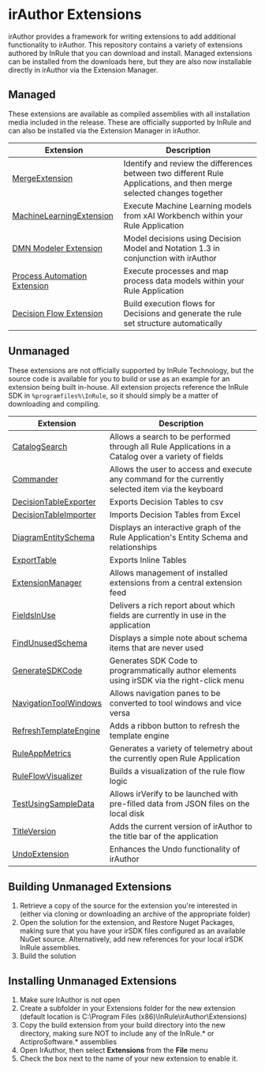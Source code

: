 # irAuthor Extensions
irAuthor provides a framework for writing extensions to add additional functionality to irAuthor. This repository contains a variety of extensions authored by InRule that you can download and install. Managed extensions can be installed from the downloads here, but they are also now installable directly in irAuthor via the Extension Manager.

## Managed
These extensions are available as compiled assemblies with all installation media included in the release. These are officially supported by InRule and can also be installed via the Extension Manager in irAuthor.

|Extension|Description|
|---|---|
|[MergeExtension](MergeExtension)|Identify and review the differences between two different Rule Applications, and then merge selected changes together
|[MachineLearningExtension](MachineLearningExtension)|Execute Machine Learning models from xAI Workbench within your Rule Application
|[DMN Modeler Extension](https://github.com/InRule/DMNModeler)|Model decisions using Decision Model and Notation 1.3 in conjunction with irAuthor
|[Process Automation Extension](ProcessAutomationExtension)|Execute processes and map process data models within your Rule Application
|[Decision Flow Extension](DecisionFlowExtension)|Build execution flows for Decisions and generate the rule set structure automatically

## Unmanaged
These extensions are not officially supported by InRule Technology, but the source code is available for you to build or use as an example for an extension being built in-house. All extension projects reference the InRule SDK in `%programfiles%\InRule`, so it should simply be a matter of downloading and compiling.

|Extension|Description|
|---|---|
|[CatalogSearch](CatalogSearch)|Allows a search to be performed through all Rule Applications in a Catalog over a variety of fields
|[Commander](Commander)|Allows the user to access and execute any command for the currently selected item via the keyboard
|[DecisionTableExporter](DecisionTableExporter)|Exports Decision Tables to csv
|[DecisionTableImporter](DecisionTableImporter)|Imports Decision Tables from Excel
|[DiagramEntitySchema](DiagramEntitySchema)|Displays an interactive graph of the Rule Application's Entity Schema and relationships
|[ExportTable](ExportTable)|Exports Inline Tables
|[ExtensionManager](ExtensionManager)|Allows management of installed extensions from a central extension feed
|[FieldsInUse](FieldsInUse)|Delivers a rich report about which fields are currently in use in the application
|[FindUnusedSchema](FindUnusedSchema)|Displays a simple note about schema items that are never used
|[GenerateSDKCode](GenerateSDKCode)|Generates SDK Code to programmatically author elements using irSDK via the right-click menu
|[NavigationToolWindows](NavigationToolWindows)|Allows navigation panes to be converted to tool windows and vice versa
|[RefreshTemplateEngine](RefreshTemplateEngine)|Adds a ribbon button to refresh the template engine
|[RuleAppMetrics](RuleAppMetrics)|Generates a variety of telemetry about the currently open Rule Application
|[RuleFlowVisualizer](RuleFlowVisualizer)|Builds a visualization of the rule flow logic
|[TestUsingSampleData](TestUsingSampleData)|Allows irVerify to be launched with pre-filled data from JSON files on the local disk
|[TitleVersion](TitleVersion)|Adds the current version of irAuthor to the title bar of the application
|[UndoExtension](UndoExtension)|Enhances the Undo functionality of irAuthor

## Building Unmanaged Extensions
1. Retrieve a copy of the source for the extension you're interested in (either via cloning or downloading an archive of the appropriate folder)
2. Open the solution for the extension, and Restore Nuget Packages, making sure that you have your irSDK files configured as an available NuGet source.  Alternatively, add new references for your local irSDK InRule assemblies.
3. Build the solution

## Installing Unmanaged Extensions
1. Make sure IrAuthor is not open
2. Create a subfolder in your Extensions folder for the new extension (default location is C:\Program Files (x86)\InRule\irAuthor\Extensions\)
3. Copy the build extension from your build directory into the new directory, making sure NOT to include any of the InRule.* or ActiproSoftware.* assemblies
4. Open IrAuthor, then select **Extensions** from the **File** menu
5. Check the box next to the name of your new extension to enable it.
